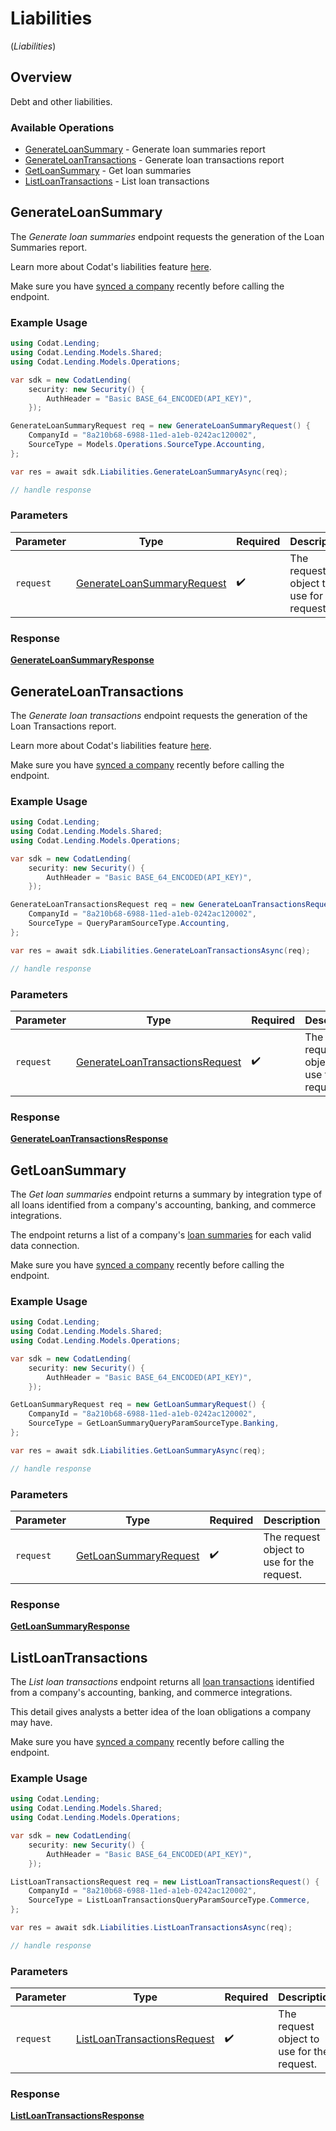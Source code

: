 # Liabilities
(*Liabilities*)

## Overview

Debt and other liabilities.

### Available Operations

* [GenerateLoanSummary](#generateloansummary) - Generate loan summaries report
* [GenerateLoanTransactions](#generateloantransactions) - Generate loan transactions report
* [GetLoanSummary](#getloansummary) - Get loan summaries
* [ListLoanTransactions](#listloantransactions) - List loan transactions

## GenerateLoanSummary

The _Generate loan summaries_ endpoint requests the generation of the Loan Summaries report.

Learn more about Codat's liabilities feature [here](https://docs.codat.io/lending/features/liabilities-overview).

Make sure you have [synced a company](https://docs.codat.io/lending-api#/operations/refresh-company-data) recently before calling the endpoint.


### Example Usage

```csharp
using Codat.Lending;
using Codat.Lending.Models.Shared;
using Codat.Lending.Models.Operations;

var sdk = new CodatLending(
    security: new Security() {
        AuthHeader = "Basic BASE_64_ENCODED(API_KEY)",
    });

GenerateLoanSummaryRequest req = new GenerateLoanSummaryRequest() {
    CompanyId = "8a210b68-6988-11ed-a1eb-0242ac120002",
    SourceType = Models.Operations.SourceType.Accounting,
};

var res = await sdk.Liabilities.GenerateLoanSummaryAsync(req);

// handle response
```

### Parameters

| Parameter                                                                           | Type                                                                                | Required                                                                            | Description                                                                         |
| ----------------------------------------------------------------------------------- | ----------------------------------------------------------------------------------- | ----------------------------------------------------------------------------------- | ----------------------------------------------------------------------------------- |
| `request`                                                                           | [GenerateLoanSummaryRequest](../../Models/Operations/GenerateLoanSummaryRequest.md) | :heavy_check_mark:                                                                  | The request object to use for the request.                                          |


### Response

**[GenerateLoanSummaryResponse](../../Models/Operations/GenerateLoanSummaryResponse.md)**


## GenerateLoanTransactions

The _Generate loan transactions_ endpoint requests the generation of the Loan Transactions report.

Learn more about Codat's liabilities feature [here](https://docs.codat.io/lending/features/liabilities-overview).

Make sure you have [synced a company](https://docs.codat.io/lending-api#/operations/refresh-company-data) recently before calling the endpoint.


### Example Usage

```csharp
using Codat.Lending;
using Codat.Lending.Models.Shared;
using Codat.Lending.Models.Operations;

var sdk = new CodatLending(
    security: new Security() {
        AuthHeader = "Basic BASE_64_ENCODED(API_KEY)",
    });

GenerateLoanTransactionsRequest req = new GenerateLoanTransactionsRequest() {
    CompanyId = "8a210b68-6988-11ed-a1eb-0242ac120002",
    SourceType = QueryParamSourceType.Accounting,
};

var res = await sdk.Liabilities.GenerateLoanTransactionsAsync(req);

// handle response
```

### Parameters

| Parameter                                                                                     | Type                                                                                          | Required                                                                                      | Description                                                                                   |
| --------------------------------------------------------------------------------------------- | --------------------------------------------------------------------------------------------- | --------------------------------------------------------------------------------------------- | --------------------------------------------------------------------------------------------- |
| `request`                                                                                     | [GenerateLoanTransactionsRequest](../../Models/Operations/GenerateLoanTransactionsRequest.md) | :heavy_check_mark:                                                                            | The request object to use for the request.                                                    |


### Response

**[GenerateLoanTransactionsResponse](../../Models/Operations/GenerateLoanTransactionsResponse.md)**


## GetLoanSummary

The *Get loan summaries* endpoint returns a summary by integration type of all loans identified from a company's accounting, banking, and commerce integrations.

The endpoint returns a list of a company's [loan summaries](https://docs.codat.io/lending-api#/schemas/LoanSummary) for each valid data connection.

Make sure you have [synced a company](https://docs.codat.io/lending-api#/operations/refresh-company-data) recently before calling the endpoint.


### Example Usage

```csharp
using Codat.Lending;
using Codat.Lending.Models.Shared;
using Codat.Lending.Models.Operations;

var sdk = new CodatLending(
    security: new Security() {
        AuthHeader = "Basic BASE_64_ENCODED(API_KEY)",
    });

GetLoanSummaryRequest req = new GetLoanSummaryRequest() {
    CompanyId = "8a210b68-6988-11ed-a1eb-0242ac120002",
    SourceType = GetLoanSummaryQueryParamSourceType.Banking,
};

var res = await sdk.Liabilities.GetLoanSummaryAsync(req);

// handle response
```

### Parameters

| Parameter                                                                 | Type                                                                      | Required                                                                  | Description                                                               |
| ------------------------------------------------------------------------- | ------------------------------------------------------------------------- | ------------------------------------------------------------------------- | ------------------------------------------------------------------------- |
| `request`                                                                 | [GetLoanSummaryRequest](../../Models/Operations/GetLoanSummaryRequest.md) | :heavy_check_mark:                                                        | The request object to use for the request.                                |


### Response

**[GetLoanSummaryResponse](../../Models/Operations/GetLoanSummaryResponse.md)**


## ListLoanTransactions

The *List loan transactions* endpoint returns all [loan transactions](https://docs.codat.io/lending-api#/schemas/LoanTransactions) identified from a company's accounting, banking, and commerce integrations.

This detail gives analysts a better idea of the loan obligations a company may have.

Make sure you have [synced a company](https://docs.codat.io/lending-api#/operations/refresh-company-data) recently before calling the endpoint.


### Example Usage

```csharp
using Codat.Lending;
using Codat.Lending.Models.Shared;
using Codat.Lending.Models.Operations;

var sdk = new CodatLending(
    security: new Security() {
        AuthHeader = "Basic BASE_64_ENCODED(API_KEY)",
    });

ListLoanTransactionsRequest req = new ListLoanTransactionsRequest() {
    CompanyId = "8a210b68-6988-11ed-a1eb-0242ac120002",
    SourceType = ListLoanTransactionsQueryParamSourceType.Commerce,
};

var res = await sdk.Liabilities.ListLoanTransactionsAsync(req);

// handle response
```

### Parameters

| Parameter                                                                             | Type                                                                                  | Required                                                                              | Description                                                                           |
| ------------------------------------------------------------------------------------- | ------------------------------------------------------------------------------------- | ------------------------------------------------------------------------------------- | ------------------------------------------------------------------------------------- |
| `request`                                                                             | [ListLoanTransactionsRequest](../../Models/Operations/ListLoanTransactionsRequest.md) | :heavy_check_mark:                                                                    | The request object to use for the request.                                            |


### Response

**[ListLoanTransactionsResponse](../../Models/Operations/ListLoanTransactionsResponse.md)**

